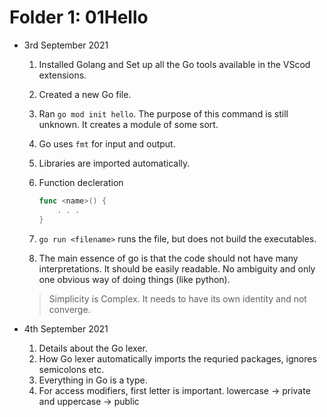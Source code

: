# Folder 1: 01Hello

* 3rd September 2021
    
    1. Installed Golang and Set up all the Go tools available in the VScod extensions.
    2. Created a new Go file.
    3. Ran `go mod init hello`. The purpose of this command is still unknown. It creates a module of some sort.
    4. Go uses `fmt` for input and output.
    5. Libraries are imported automatically.
    6. Function decleration

        ```go
        func <name>() {
            . . . 
        }
        ```
    7. `go run <filename>` runs the file, but does not build the executables.
    8. The main essence of go is that the code should not have many interpretations. It should be easily readable. No 
    ambiguity and only one obvious way of doing things (like python).
    
    > Simplicity is Complex. It needs to have its own identity and not converge.

* 4th September 2021

    1. Details about the Go lexer.
    2. How Go lexer automatically imports the requried packages, ignores semicolons etc.
    3. Everything in Go is a type.
    4. For access modifiers, first letter is important. lowercase -> private and uppercase -> public